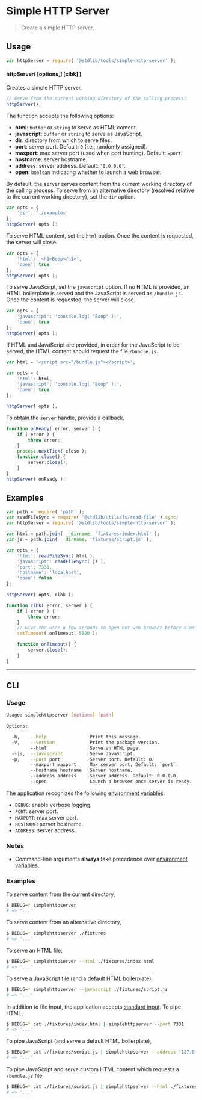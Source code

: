 Simple HTTP Server
===

> Create a simple HTTP server.

<!-- <usage> -->

## Usage

``` javascript
var httpServer = require( '@stdlib/tools/simple-http-server' );
```

#### httpServer( \[options,\] \[clbk\] )

Creates a simple HTTP server.

``` javascript
// Serve from the current working directory of the calling process:
httpServer();
```

The function accepts the following options:

* __html__: `buffer` or `string` to serve as HTML content.
* __javascript__: `buffer` or `string` to serve as JavaScript.
* __dir__: directory from which to serve files.
* __port__: server port. Default: `0` (i.e., randomly assigned).
* __maxport__: max server port (used when port hunting). Default: `=port`.
* __hostname__: server hostname.
* __address__: server address. Default: `"0.0.0.0"`.
* __open__: `boolean` indicating whether to launch a web browser.

By default, the server serves content from the current working directory of the calling process. To serve from an alternative directory (resolved relative to the current working directory), set the `dir` option.

``` javascript
var opts = {
    'dir': './examples'  
};
httpServer( opts );
```

To serve HTML content, set the `html` option. Once the content is requested, the server will close.

``` javascript
var opts = {
    'html': '<h1>Beep</h1>',
    'open': true
};
httpServer( opts );
```

To serve JavaScript, set the `javascript` option. If no HTML is provided, an HTML boilerplate is served and the JavaScript is served as `/bundle.js`. Once the content is requested, the server will close.

``` javascript
var opts = {
    'javascript': 'console.log( "Boop" );',
    'open': true
};
httpServer( opts );
```

If HTML and JavaScript are provided, in order for the JavaScript to be served, the HTML content should request the file `/bundle.js`.

``` javascript
var html = '<script src="/bundle.js"></script>';

var opts = {
    'html': html,
    'javascript': 'console.log( "Boop" );',
    'open': true
};

httpServer( opts );
```

To obtain the `server` handle, provide a callback.

``` javascript
function onReady( error, server ) {
    if ( error ) {
        throw error;
    }
    process.nextTick( close );
    function close() {
        server.close();
    }
}
httpServer( onReady );
```

<!-- </usage> -->


<!-- <examples> -->

## Examples

``` javascript
var path = require( 'path' );
var readFileSync = require( '@stdlib/utils/fs/read-file' ).sync;
var httpServer = require( '@stdlib/tools/simple-http-server' );

var html = path.join( __dirname, 'fixtures/index.html' );
var js = path.join( __dirname, 'fixtures/script.js' );

var opts = {
    'html': readFileSync( html ),
    'javascript': readFileSync( js ),
    'port': 7331,
    'hostname': 'localhost',
    'open': false
};

httpServer( opts, clbk );

function clbk( error, server ) {
    if ( error ) {
        throw error;
    }
    // Give the user a few seconds to open her web browser before closing the server...
    setTimeout( onTimeout, 5000 );

    function onTimeout() {
        server.close();
    }
}
```

<!-- </examples> -->


<!-- <cli> -->

---

## CLI

<!-- <usage> -->

### Usage

``` bash
Usage: simplehttpserver [options] [path]

Options:

  -h,    --help                Print this message.
  -V,    --version             Print the package version.
         --html                Serve an HTML page.
  --js,  --javascript          Serve JavaScript.
  -p,    --port port           Server port. Default: 0.
         --maxport maxport     Max server port. Default: `port`.
         --hostname hostname   Server hostname.
         --address address     Server address. Default: 0.0.0.0.
         --open                Launch a browser once server is ready.
```

The application recognizes the following [environment variables][environment-variable]:

* `DEBUG`: enable verbose logging.
* `PORT`: server port.
* `MAXPORT`: max server port.
* `HOSTNAME`: server hostname.
* `ADDRESS`: server address.


<!-- </usage> -->


<!-- <notes> -->

### Notes

* Command-line arguments __always__ take precedence over [environment variables][environment-variable].

<!-- </notes> -->


<!-- <examples> -->

### Examples

To serve content from the current directory,

``` bash
$ DEBUG=* simplehttpserver
# => '...'
```

To serve content from an alternative directory,

``` bash
$ DEBUG=* simplehttpserver ./fixtures
# => '...'
```

To serve an HTML file,

``` bash
$ DEBUG=* simplehttpserver --html ./fixtures/index.html
# => '...'
```

To serve a JavaScript file (and a default HTML boilerplate),

``` bash
$ DEBUG=* simplehttpserver --javascript ./fixtures/script.js
# => '...'
```

In addition to file input, the application accepts [standard input][standard-streams]. To pipe HTML,

``` bash
$ DEBUG=* cat ./fixtures/index.html | simplehttpserver --port 7331
# => '...'
```

To pipe JavaScript (and serve a default HTML boilerplate),

``` bash
$ DEBUG=* cat ./fixtures/script.js | simplehttpserver --address '127.0.0.1'
# => '...'
```

To pipe JavaScript and serve custom HTML content which requests a `/bundle.js` file,

``` bash
$ DEBUG=* cat ./fixtures/script.js | simplehttpserver --html ./fixtures/index.html
# => '...'
```

<!-- </examples> -->

<!-- </cli> -->


<!-- <links> -->

[environment-variable]: https://en.wikipedia.org/wiki/Environment_variable
[standard-streams]: https://en.wikipedia.org/wiki/Standard_streams

<!-- </links> -->
